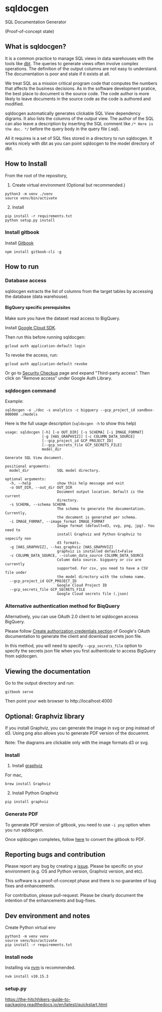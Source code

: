 # sqldocgen

SQL Documentation Generator

(Proof-of-concept state)

## What is sqldocgen?

It is a common practice to manage SQL views in data warehouses with the tools
like [dbt](https://docs.getdbt.com). The queries to generate views often involve
complex operations. The definition of the output columns are not easy to
understand. The documentation is poor and stale if it exists at all.

We treat SQL as a mission critical program code that computes the numbers
that affects the business decisions. As in the software development pratice,
the best place to document is the source code. The code author is more likely
to leave documents in the source code as the code is authored and modified.

sqldocgen automatically generates clickable SQL View dependency digrams.
It also lists the columns of the output view. The author of the SQL can also
leave a description by inserting the SQL comment like `/* Here is the doc. */`
before the query body in the query file (.sql).

All it requires is a set of SQL files stored in a directory to run sqldocgen.
It works nicely with dbt as you can point sqldocgen to the model directory
of dbt.

## How to Install

From the root of the repository,

1. Create virtual environment (Optional but recommended.)

```
python3 -m venv ./venv
source venv/bin/activate
```

2. Install

```
pip install -r requirements.txt
python setup.py install
```

### Install gitbook

Install [Gitbook](https://github.com/GitbookIO/gitbook/blob/master/docs/setup.md)

```
npm install gitbook-cli -g
```

## How to run

### Database access

sqldocgen extracts the list of columns from the target tables by accessing the
database (data warehouse).

#### BigQuery specific prerequisites

Make sure you have the dataset read access to BigQuery.

Install [Google Cloud SDK](https://cloud.google.com/sdk/docs).

Then run this before running sqldocgen:

```
gcloud auth application-default login
```

To revoke the access, run:

```
gcloud auth application-default revoke
```

Or go to [Security Checkup](https://myaccount.google.com/security-checkup) page and
expand "Third-party access". Then click on "Remove access" under Google Auth Library.

### sqldocgen command

Example:
```
sqldocgen -o ./doc -s analytics -c bigquery --gcp_project_id sandbox-000000 ./models
```

Here is the full usage description (`sqldocgen -h` to show this help)

```
usage: sqldocgen [-h] [-o OUT_DIR] [-s SCHEMA] [-i IMAGE_FORMAT]
                 [-g [HAS_GRAPHVIZ]] [-c COLUMN_DATA_SOURCE]
                 [--gcp_project_id GCP_PROJECT_ID]
                 [--gcp_secrets_file GCP_SECRETS_FILE]
                 model_dir

Generate SQL View document.

positional arguments:
  model_dir             SQL model directory.

optional arguments:
  -h, --help            show this help message and exit
  -o OUT_DIR, --out_dir OUT_DIR
                        Document output location. Default is the current
                        directory.
  -s SCHEMA, --schema SCHEMA
                        The schema to generate the documentation. Currently,
                        the document is generated per schema.
  -i IMAGE_FORMAT, --image_format IMAGE_FORMAT
                        Image format (default=d3, svg, png, jpg). You need to
                        install Graphviz and Python Graphviz to sepecify non
                        d3 formats.
  -g [HAS_GRAPHVIZ], --has_graphviz [HAS_GRAPHVIZ]
                        graphviz is installed default=False
  -c COLUMN_DATA_SOURCE, --column_data_source COLUMN_DATA_SOURCE
                        Column data source. bigquery or csv are currently
                        supported. For csv, you need to have a CSV file under
                        the model directory with the schema name.
  --gcp_project_id GCP_PROJECT_ID
                        Google Cloud Project ID
  --gcp_secrets_file GCP_SECRETS_FILE
                        Google Cloud secrets file (.json)
```

### Alternative authentication method for BiqQuery

Alternatively, you can use OAuth 2.0 client to let sqldocgen access BigQuery.

Please follow
[Create authorization credentials section](https://developers.google.com/identity/protocols/OAuth2WebServer#creatingcred)
of Google's OAuth documentation to generate the client and download secrets json file.

In this method, you will need to specify `--gcp_secrets_file` option to specify the secrets json file
when you first authenticate to access BigQuery from sqldocgen.

## Viewing the documentation

Go to the output directory and run:

```
gitbook serve
```

Then point your web browser to http://localhost:4000


## Optional: Graphviz library

If you install Graphviz, you can generate the image in svg or png instead of
d3. Using png also allows you to generate PDF version of the docuemnt.

Note: The diagrams are clickable only with the image formats d3 or svg.

### Install

1. Install [graphviz](https://www.graphviz.org/download/)

For mac,
```
brew install Graphviz
```

2. Install Python Graphviz

```
pip install graphviz
```

### Generate PDF

To generate PDF version of gitbook, you need to use `-i png` option when
you run sqldocgen.

Once sqldocgen completes, follow [here](https://toolchain.gitbook.com/ebook.html)
to convert the gitbook to PDF.


## Reporting bugs and contribution

Please report any bug by creating a [issue](https://github.com/anelendata/sqldocgen/issues).
Please be specific on your environment (e.g. OS and Python version, Graphviz version, and etc).

This software is a proof-of-concept phase and there is no guarantee of bug fixes and enhancements.

For contribution, please pull-request. Please be clearly document the intention of the enhancements and bug-fixes.

## Dev environment and notes

Create Python virtual env

```
python3 -m venv venv
source venv/bin/activate
pip install -r requirements.txt
```

### Install node

Installing via [nvm](https://github.com/creationix/nvm) is recommended.

```
nvm install v10.15.3
```

### setup.py

https://the-hitchhikers-guide-to-packaging.readthedocs.io/en/latest/quickstart.html
